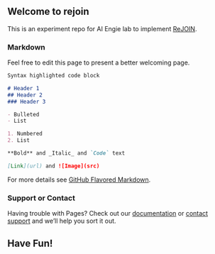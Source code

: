 ## Welcome to rejoin

This is an experiment repo for AI Engie lab to implement [ReJOIN](https://www.cs.brandeis.edu/~olga/publications/ReJOIN_aiDM18.pdf).

### Markdown

Feel free to edit this page to present a better welcoming page.


```markdown
Syntax highlighted code block

# Header 1
## Header 2
### Header 3

- Bulleted
- List

1. Numbered
2. List

**Bold** and _Italic_ and `Code` text

[Link](url) and ![Image](src)
```

For more details see [GitHub Flavored Markdown](https://guides.github.com/features/mastering-markdown/).


### Support or Contact

Having trouble with Pages? Check out our [documentation](https://docs.github.com/categories/github-pages-basics/) or [contact support](https://support.github.com/contact) and we’ll help you sort it out.

## Have Fun!
